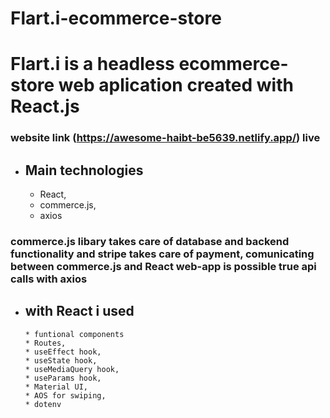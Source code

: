 # Flart.i-ecommerce-store

# Flart.i is a headless ecommerce-store web aplication created with React.js

### website link (https://awesome-haibt-be5639.netlify.app/) live
  
* ## Main technologies
    * React,
    * commerce.js,
    * axios

### commerce.js libary takes care of database and backend functionality and stripe takes care of payment, comunicating between commerce.js and React web-app is possible true api calls with axios


* ## with React i used
      * funtional components
      * Routes,
      * useEffect hook,
      * useState hook,
      * useMediaQuery hook,
      * useParams hook,
      * Material UI,
      * AOS for swiping,
      * dotenv
